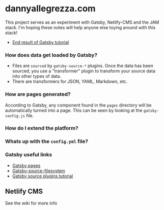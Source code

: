 # dannyallegrezza.com

This project serves as an experiment with Gatsby, Netlify-CMS and the JAM stack. I'm hoping these notes will help anyone else toying around with this stack!

* [End result of Gatsby tutorial](https://github.com/DannyAllegrezza/gatsby-by-doing)

### How does data get loaded by Gatsby?
* Files are `sourced` by `gatsby-source-*` plugins. Once the data has been sourced, you use a "transformer" plugin to transform your source data into other types of data.
* There are transformers for JSON, YAML, Markdown, etc.

### How are pages generated?
According to Gatsby, any component found in the `pages` directory will be automatically turned into a page. This can be seen by looking at the `gatsby-config.js` file.

### How do I extend the platform?

### Whats up with the `config.yml` file?

### Gatsby useful links

* [Gatsby pages](https://www.gatsbyjs.org/tutorial/part-one/#familiarizing-with-gatsby-pages)
* [Gatsby-source-filesystem](https://www.gatsbyjs.org/packages/gatsby-source-filesystem/)
* [Gatsby source plugins tutorial](https://www.gatsbyjs.org/tutorial/part-five/)

## Netlify CMS



See the wiki for more info